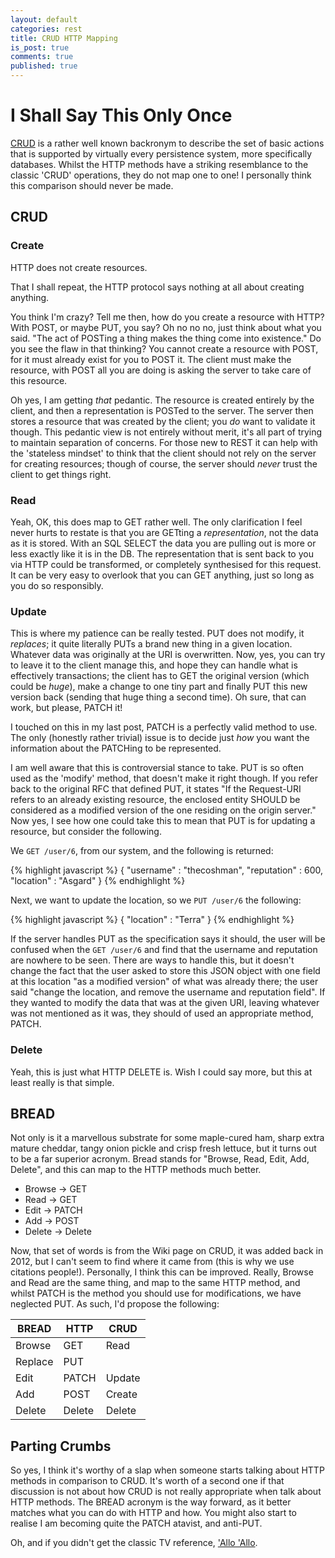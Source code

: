 ```yaml
---
layout: default
categories: rest
title: CRUD HTTP Mapping
is_post: true
comments: true
published: true
---
```


# I Shall Say This Only Once

[CRUD](https://en.wikipedia.org/wiki/Create,_read,_update_and_delete) is a rather well known backronym to describe the set of basic actions that is supported by virtually every persistence system, more specifically databases. 
Whilst the HTTP methods have a striking resemblance to the classic 'CRUD' operations, they do not map one to one! 
I personally think this comparison should never be made.

## CRUD

### Create

HTTP does not create resources. 

That I shall repeat, the HTTP protocol says nothing at all about creating anything. 

You think I'm crazy? 
Tell me then, how do you create a resource with HTTP? 
With POST, or maybe PUT, you say? 
Oh no no no, just think about what you said. 
"The act of POSTing a thing makes the thing come into existence." 
Do you see the flaw in that thinking?
You cannot create a resource with POST, for it must already exist for you to POST it. 
The client must make the resource, with POST all you are doing is asking the server to take care of this resource. 

Oh yes, I am getting *that* pedantic. 
The resource is created entirely by the client, and then a representation is POSTed to the server. 
The server then stores a resource that was created by the client; 
you *do* want to validate it though. 
This pedantic view is not entirely without merit, it's all part of trying to maintain separation of concerns. 
For those new to REST it can help with the 'stateless mindset' to think that the client should not rely on the server for creating resources;
though of course, the server should *never* trust the client to get things right.

### Read

Yeah, OK, this does map to GET rather well.
The only clarification I feel never hurts to restate is that you are GETting a *representation*, not the data as it is stored. 
With an SQL SELECT the data you are pulling out is more or less exactly like it is in the DB. 
The representation that is sent back to you via HTTP could be transformed, or completely synthesised for this request. 
It can be very easy to overlook that you can GET anything, just so long as you do so responsibly. 

### Update

This is where my patience can be really tested. 
PUT does not modify, it *replaces*; 
it quite literally PUTs a brand new thing in a given location. 
Whatever data was originally at the URI is overwritten. 
Now, yes, you can try to leave it to the client manage this, and hope they can handle what is effectively transactions; 
the client has to GET the original version (which could be *huge*), make a change to one tiny part and finally PUT this new version back (sending that huge thing a second time).
Oh sure, that can work, but please, PATCH it!

I touched on this in my last post, PATCH is a perfectly valid method to use. 
The only (honestly rather trivial) issue is to decide just *how* you want the information about the PATCHing to be represented.

I am well aware that this is controversial stance to take. 
PUT is so often used as the 'modify' method, that doesn't make it right though. 
If you refer back to the original RFC that defined PUT, it states "If the Request-URI refers to an already existing resource, the enclosed entity SHOULD be considered as a modified version of the one residing on the origin server."
Now yes, I see how one could take this to mean that PUT is for updating a resource, but consider the following.

We `GET /user/6`, from our system, and the following is returned:

{% highlight javascript %}
{ "username"   : "thecoshman",
  "reputation" : 600,
  "location"   : "Asgard" }
{% endhighlight %}

Next, we want to update the location, so we `PUT /user/6` the following:

{% highlight javascript %}
{ "location"   : "Terra" }
{% endhighlight %}

If the server handles PUT as the specification says it should, the user will be confused when the `GET /user/6` and find that the username and reputation are nowhere to be seen. 
There are ways to handle this, but it doesn't change the fact that the user asked to store this JSON object with one field at this location "as a modified version" of what was already there; 
the user said "change the location, and remove the username and reputation field".
If they wanted to modify the data that was at the given URI, leaving whatever was not mentioned as it was, they should of used an appropriate method, PATCH.

### Delete

Yeah, this is just what HTTP DELETE is.
Wish I could say more, but this at least really is that simple.

## BREAD

Not only is it a marvellous substrate for some maple-cured ham, sharp extra mature cheddar, tangy onion pickle and crisp fresh lettuce, but it turns out to be a far superior acronym.
Bread stands for "Browse, Read, Edit, Add, Delete", and this can map to the HTTP methods much better. 

* Browse -> GET
* Read -> GET
* Edit -> PATCH
* Add -> POST
* Delete -> Delete

Now, that set of words is from the Wiki page on CRUD, it was added back in 2012, but I can't seem to find where it came from (this is why we use citations people!). 
Personally, I think this can be improved. 
Really, Browse and Read are the same thing, and map to the same HTTP method, and whilst PATCH is the method you should use for modifications, we have neglected PUT.
As such, I'd propose the following:

| BREAD   | HTTP   | CRUD   |
|---------|--------|--------|
| Browse  | GET    | Read   |
| Replace | PUT    |        |
| Edit    | PATCH  | Update |
| Add     | POST   | Create |
| Delete  | Delete | Delete |

## Parting Crumbs

So yes, I think it's worthy of a slap when someone starts talking about HTTP methods in comparison to CRUD.
It's worth of a second one if that discussion is not about how CRUD is not really appropriate when talk about HTTP methods.
The BREAD acronym is the way forward, as it better matches what you can do with HTTP and how. 
You might also start to realise I am becoming quite the PATCH atavist, and anti-PUT.

Oh, and if you didn't get the classic TV reference, ['Allo 'Allo](https://www.youtube.com/watch?v=A4I9DMSvJxg).